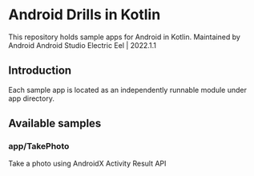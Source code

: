 # Android Drills in Kotlin

This repository holds sample apps for Android in Kotlin.
Maintained by Android Android Studio Electric Eel | 2022.1.1

## Introduction

Each sample app is located as an independently runnable module under app directory.

## Available samples

### app/TakePhoto
Take a photo using AndroidX Activity Result API 
